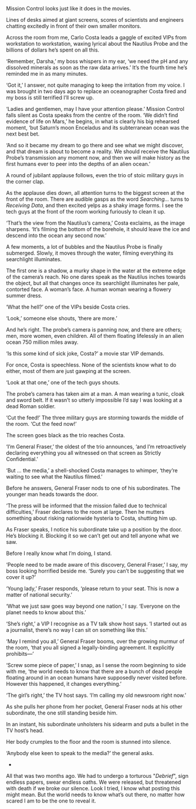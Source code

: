 Mission Control looks just like it does in the movies.

Lines of desks aimed at giant screens, scores of scientists and engineers chatting excitedly in front of their own smaller monitors.

Across the room from me, Carlo Costa leads a gaggle of excited VIPs from workstation to workstation, waxing lyrical about the Nautilus Probe and the billions of dollars he’s spent on all this.

‘Remember, Darsha,’ my boss whispers in my ear, ‘we need the pH and any dissolved minerals as soon as the raw data arrives.’ It’s the fourth time he’s reminded me in as many minutes.

‘Got it,’ I answer, not quite managing to keep the irritation from my voice. I was brought in two days ago to replace an oceanographer Costa fired and my boss is still terrified I’ll screw up.

‘Ladies and gentlemen, may I have your attention please.’ Mission Control falls silent as Costa speaks from the centre of the room. ‘We didn’t find evidence of life on Mars,’ he begins, in what is clearly his big rehearsed moment, ‘but Saturn’s moon Enceladus and its subterranean ocean was the next best bet.

‘And so it became my dream to go there and see what we might discover, and that dream is about to become a reality. We should receive the Nautilus Probe’s transmission any moment now, and then we will make history as the first humans ever to peer into the depths of an alien ocean.’

A round of jubilant applause follows, even the trio of stoic military guys in the corner clap.

As the applause dies down, all attention turns to the biggest screen at the front of the room. There are audible gasps as the word *Searching…* turns to *Receiving Data*, and then excited yelps as a shaky image forms. I see the tech guys at the front of the room working furiously to clean it up.

‘That’s the view from the Nautilus’s camera,’ Costa exclaims, as the image sharpens. ‘It’s filming the bottom of the borehole, it should leave the ice and descend into the ocean any second now.’

A few moments, a lot of bubbles and the Nautilus Probe is finally submerged. Slowly, it moves through the water, filming everything its searchlight illuminates.

The first one is a shadow, a murky shape in the water at the extreme edge of the camera’s reach. No one dares speak as the Nautilus inches towards the object, but all that changes once its searchlight illuminates her pale, contorted face. A woman’s face. A human woman wearing a flowery summer dress.

‘What the hell?’ one of the VIPs beside Costa cries.

‘Look,’ someone else shouts, ‘there are more.’

And he’s right. The probe’s camera is panning now, and there are others; men, more women, even children. All of them floating lifelessly in an alien ocean 750 million miles away.

‘Is this some kind of sick joke, Costa?’ a movie star VIP demands.

For once, Costa is speechless. None of the scientists know what to do either, most of them are just gawping at the screen.

‘Look at that one,’ one of the tech guys shouts.

The probe’s camera has taken aim at a man. A man wearing a tunic, cloak and sword belt. If it wasn’t so utterly impossible I’d say I was looking at a dead Roman soldier.

‘Cut the feed!’ The three military guys are storming towards the middle of the room. ‘Cut the feed now!’

The screen goes black as the trio reaches Costa.

‘I’m General Fraser,’ the oldest of the trio announces, ‘and I’m retroactively declaring everything you all witnessed on that screen as Strictly Confidential.’

‘But … the media,’ a shell-shocked Costa manages to whimper, ‘they’re waiting to see what the Nautilus filmed.’

Before he answers, General Fraser nods to one of his subordinates. The younger man heads towards the door.

‘The press will be informed that the mission failed due to technical difficulties,’ Fraser declares to the room at large. Then he mutters something about risking nationwide hysteria to Costa, shutting him up.

As Fraser speaks, I notice his subordinate take up a position by the door. He’s blocking it. Blocking it so we can’t get out and tell anyone what we saw.

Before I really know what I’m doing, I stand.

‘People need to be made aware of this discovery, General Fraser,’ I say, my boss looking horrified beside me. ‘Surely you can’t be suggesting that we cover it up?’

‘Young lady,’ Fraser responds, ‘please return to your seat. This is now a matter of national security.’

‘What we just saw goes way beyond one nation,’ I say. ‘Everyone on the planet needs to know about this.’

‘She’s right,’ a VIP I recognise as a TV talk show host says. ‘I started out as a journalist, there’s no way I can sit on something like this.’

‘May I remind you all,’ General Fraser booms, over the growing murmur of the room, ‘that you all signed a legally-binding agreement. It explicitly prohibits—’

‘Screw some piece of paper,’ I snap, as I sense the room beginning to side with me, ‘the world needs to know that there are a bunch of dead people floating around in an ocean humans have supposedly never visited before. However this happened, it changes everything.’

‘The girl’s right,’ the TV host says. ‘I’m calling my old newsroom right now.’

As she pulls her phone from her pocket, General Fraser nods at his other subordinate, the one still standing beside him.

In an instant, his subordinate unholsters his sidearm and puts a bullet in the TV host’s head.

Her body crumples to the floor and the room is stunned into silence.

‘Anybody else keen to speak to the media?’ the general asks.

*
All that was two months ago. We had to undergo a torturous "*Debrief*", sign endless papers, swear endless oaths. We were released, but threatened with death if we broke our silence. Look I tried, I know what posting this might mean. But the world needs to know what’s out there, no matter how scared I am to be the one to reveal it.